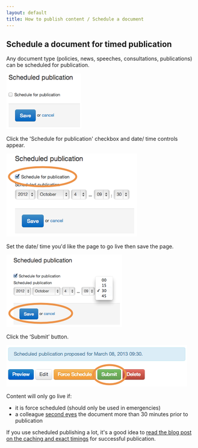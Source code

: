 ```yaml
---
layout: default
title: How to publish content / Schedule a document
---
```


## Schedule a document for timed publication

Any document type (policies, news, speeches, consultations, publications) can be scheduled for publication. 

![Scheduled publishing 1](scheduled-publishing-1.png)

Click the 'Schedule for publication' checkbox and date/ time controls appear.

![Scheduled publishing 2](scheduled-publishing-2.png)

Set the date/ time you'd like the page to go live then save the page.

![Scheduled publishing 3](scheduled-publishing-3.png)

Click the ‘Submit’ button.

![Scheduled publishing 4](scheduled-publishing-4.png)

Content will only go live if:
	
* it is force scheduled (should only be used in emergencies)
* a colleague [second eyes](second-pair-of-eyes.html) the document more than 30 minutes prior to publication


If you use scheduled publishing a lot, it's a good idea to [read the blog post on the caching and exact timings](https://insidegovuk.blog.gov.uk/2013/07/12/caches-scheduled-publishing-and-consultations/) for successful publication.

